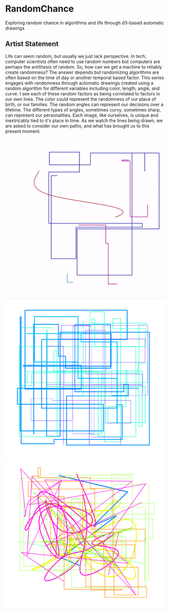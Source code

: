 # RandomChance
Exploring random chance in algorithms and life through d3-based automatic drawings

## Artist Statement
Life can seem random, but usually we just lack perspective. In tech, computer scientists often need to use random numbers but computers are perhaps the antithesis of random. So, how can we get a machine to reliably create randomness? The answer depends but randomizing algorithms are often based on the time of day or another temporal based factor.  This series engages with randomness through automatic drawings created using a random algorithm for different variables including color, length, angle, and curve. I see each of these random factors as being correlated to factors in our own lives. The color could represent the randomness of our place of birth, or our families. The random angles can represent our decisions over a lifetime. The different types of angles, sometimes curvy, sometimes sharp, can represent our personalities. Each image, like ourselves, is unique and inextricably tied to it's place in time. As we watch the lines being drawn, we are asked to consider our own paths, and what has brought us to this present moment. 

![alt text](https://github.com/edenknutilla/RandomChance/blob/master/images/RandomChance.gif "Random Chance")
![alt text](https://github.com/edenknutilla/RandomChance/blob/master/images/ArchitectureOcean.png "Architecture Ocean")
![alt text](https://github.com/edenknutilla/RandomChance/blob/master/images/BirthdayParty.png "BirthdayParty")

